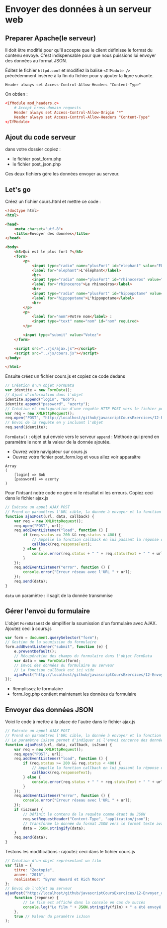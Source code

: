 # Envoyer des données à un serveur web

## Preparer Apache(le serveur)

Il doit être modifié pour qu'il accepte que le client définisse le format du contenu envoyé. C'est indispensable pour que nous puissions lui envoyer des données au format JSON.

Éditez le fichier `httpd.conf` et modifiez la balise `<IfModule />` précédemment insérée à la fin du fichier pour y ajouter la ligne suivante.

`Header always set Access-Control-Allow-Headers "Content-Type"`

On obtien :

```conf
<IfModule mod_headers.c>
	# Accept cross-domain requests
	Header always set Access-Control-Allow-Origin "*"
	Header always set Access-Control-Allow-Headers "Content-Type"
</IfModule>
```

## Ajout du code serveur

dans votre dossier copiez :

- le fichier post_form.php
- le fichier post_json.php

Ces deux fichiers gère les données envoyer au serveur.

## Let's go

Créez un fichier cours.html et mettre ce code :

```html
<!doctype html>
<html>

<head>
    <meta charset="utf-8">
    <title>Envoyer des données</title>
</head>

<body>
    <h3>Qui est le plus fort ?</h3>
    <form>
        <p>
            <input type="radio" name="plusFort" id="elephant" value="ELE" checked>
            <label for="elephant">L'éléphant</label>
            <br>
            <input type="radio" name="plusFort" id="rhinoceros" value="RHI">
            <label for="rhinoceros">Le rhinocéros</label>
            <br>
            <input type="radio" name="plusFort" id="hippopotame" value="HIP">
            <label for="hippopotame">L'hippopotame</label>
            <br>
        </p>
        <p>
            <label for="nom">Votre nom</label> :
            <input type="text" name="nom" id="nom" required>
        </p>

        <input type="submit" value="Votez">
    </form>

    <script src="../js/ajax.js"></script>
    <script src="../js/cours.js"></script>
</body>

</html>
```

Ensuite créez un fichier cours.js et copiez ce code dedans

```js
// Création d'un objet FormData
var identite = new FormData();
// Ajout d'information dans l'objet
identite.append("login", "Bob");
identite.append("password", "azerty");
// Création et configuration d'une requête HTTP POST vers le fichier post_form.php
var req = new XMLHttpRequest();
req.open("POST", "http://localhost/github/javascriptCoursExercices/12-Envoyer_des_donnees_a_un_serveur_web/post_form.php");
// Envoi de la requête en y incluant l'objet
req.send(identite);
```

`FormData()` : objet qui envoie vers le serveur
`append` : Méthode qui prend en paramètre le nom et la valeur de la donnée ajoutée.

- Ouvrez votre navigateur sur cours.js
- Ouvrez votre fichier post_form.log et vous allez voir apparaître 

```log
Array
(
    [login] => Bob
    [password] => azerty
)
```

Pour l'intsant notre code ne gère ni le résultat ni les erreurs. Copiez ceci dans le fichier ajax.js

```js
// Exécute un appel AJAX POST
// Prend en paramètres l'URL cible, la donnée à envoyer et la fonction callback appelée en cas de succès
function ajaxPost(url, data, callback) {
    var req = new XMLHttpRequest();
    req.open("POST", url);
    req.addEventListener("load", function () {
        if (req.status >= 200 && req.status < 400) {
            // Appelle la fonction callback en lui passant la réponse de la requête
            callback(req.responseText);
        } else {
            console.error(req.status + " " + req.statusText + " " + url);
        }
    });
    req.addEventListener("error", function () {
        console.error("Erreur réseau avec l'URL " + url);
    });
    req.send(data);
}
```

`data` un paramètre : il sagit de la donnée transmmise

## Gérer l'envoi du formulaire

L'objet `FormData`est de simplifier la soumission d'un formulaire avec AJAX. Ajoutez ceci à cours.js

```js
var form = document.querySelector("form");
// Gestion de la soumission du formulaire
form.addEventListener("submit", function (e) {
    e.preventDefault();
    // Récupération des champs du formulaire dans l'objet FormData
    var data = new FormData(form);
    // Envoi des données du formulaire au serveur
    // La fonction callback est ici vide
    ajaxPost("http://localhost/github/javascriptCoursExercices/12-Envoyer_des_donnees_a_un_serveur_web/post_form.php", data, function () {});
});

```

- Remplissez le formulaire
- form_log.php contient maintenant les données du formulaire

## Envoyer des données JSON

Voici le code à mettre à la place de l'autre dans le fichier ajax.js

```js
// Exécute un appel AJAX POST
// Prend en paramètres l'URL cible, la donnée à envoyer et la fonction callback appelée en cas de succès
// Le paramètre isJson permet d'indiquer si l'envoi concerne des données JSON
function ajaxPost(url, data, callback, isJson) {
    var req = new XMLHttpRequest();
    req.open("POST", url);
    req.addEventListener("load", function () {
        if (req.status >= 200 && req.status < 400) {
            // Appelle la fonction callback en lui passant la réponse de la requête
            callback(req.responseText);
        } else {
            console.error(req.status + " " + req.statusText + " " + url);
        }
    });
    req.addEventListener("error", function () {
        console.error("Erreur réseau avec l'URL " + url);
    });
    if (isJson) {
        // Définit le contenu de la requête comme étant du JSON
        req.setRequestHeader("Content-Type", "application/json");
        // Transforme la donnée du format JSON vers le format texte avant l'envoi
        data = JSON.stringify(data);
    }
    req.send(data);
}
```

Testons les modifications : rajoutez ceci dans le fichier cours.js

```js
// Création d'un objet représentant un film
var film = {
    titre: "Zootopie",
    annee: "2016",
    realisateur: "Byron Howard et Rich Moore"
};
// Envoi de l'objet au serveur
ajaxPost("http://localhost/github/javascriptCoursExercices/12-Envoyer_des_donnees_a_un_serveur_web/post_json.php", film,
    function (reponse) {
        // Le film est affiché dans la console en cas de succès
        console.log("Le film " + JSON.stringify(film) + " a été envoyé au serveur");
    },
    true // Valeur du paramètre isJson
);
```
